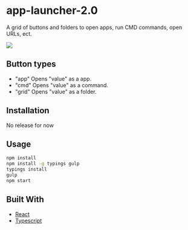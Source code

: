 # app-launcher-2.0
A grid of buttons and folders to open apps, run CMD commands, open URLs, ect.

![](http://i.imgur.com/6RwT4b0.png)

## Button types

* "app" Opens "value" as a app.
* "cmd" Opens "value" as a command.
* "grid" Opens "value" as a folder.

## Installation
No release for now

## Usage
```bash
npm install
npm install -g typings gulp
typings install
gulp
npm start
```

## Built With

* [React](https://facebook.github.io/react/)
* [Typescript](https://www.typescriptlang.org/)
